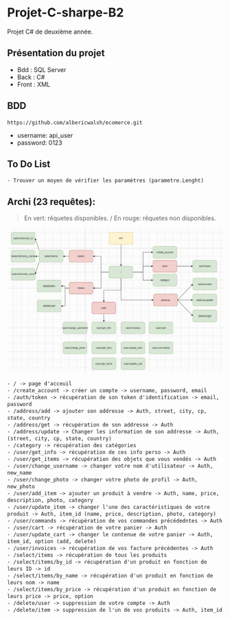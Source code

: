 # Projet-C-sharpe-B2
Projet C# de deuxième année.


## Présentation du projet
- Bdd : SQL Server
- Back : C#
- Front : XML

## BDD
    https://github.com/albericwalsh/ecomerce.git

- username: api_user
- password: 0123


## To Do List
    - Trouver un moyen de vérifier les paramètres (parametre.Lenght)

## Archi (23 requêtes):
>En vert: rêquetes disponibles.
/ En rouge: rêquetes non disponibles.

![Archi_API.png](Archi_API.png)

    - / -> page d'acceuil
    - /create_account -> créer un compte -> username, password, email
    - /auth/token -> récupération de son token d'identification -> email, password
    - /address/add -> ajouter son addresse -> Auth, street, city, cp, state, country
    - /address/get -> récupération de son addresse -> Auth
    - /address/update -> Changer les information de son addresse -> Auth, (street, city, cp, state, country)
    - /category -> récupération des catégories
    - /user/get_info -> récupération de ces info perso -> Auth
    - /user/get_items -> récupération des objets que vous vendés -> Auth
    - /user/change_username -> changer votre nom d'utilisateur -> Auth, new_name
    - /user/change_photo -> changer votre photo de profil -> Auth, new_photo
    - /user/add_item -> ajouter un produit à vendre -> Auth, name, price, description, photo, category
    - /user/update_item -> changer l'une des caractéristiques de votre produit -> Auth, item_id (name, price, description, photo, category)
    - /user/commands -> récupération de vos commandes précédedntes -> Auth
    - /user/cart -> récupération de votre panier -> Auth
    - /user/update_cart -> changer le contenue de votre panier -> Auth, item_id, option (add, delete)
    - /user/invoices -> récupération de vos facture précédentes -> Auth
    - /select/items -> récupération de tous les produits 
    - /select/items/by_id -> récupération d'un produit en fonction de leurs ID -> id
    - /select/items/by_name -> récupération d'un produit en fonction de leurs nom -> name
    - /select/items/by_price -> récupération d'un produit en fonction de leurs price -> price, option
    - /delete/user -> suppression de votre compte -> Auth
    - /delete/item -> suppression de l'un de vos produits -> Auth, item_id
    
